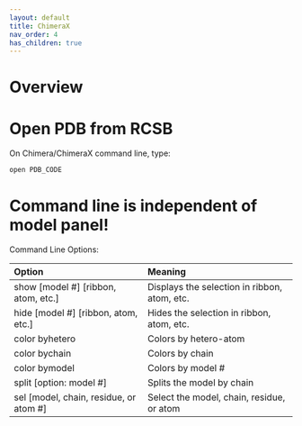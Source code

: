 ```yaml
---
layout: default
title: ChimeraX
nav_order: 4
has_children: true
---
```


# Overview

# Open PDB from RCSB

On Chimera/ChimeraX command line, type:

```
open PDB_CODE
```

# Command line is independent of model panel!

Command Line Options:

| Option                  | Meaning |
| :-----                  | :------ |
| show [model #] [ribbon, atom, etc.] | Displays the selection in ribbon, atom, etc. | 
| hide [model #] [ribbon, atom, etc.] | Hides the selection in ribbon, atom, etc. | 
| color byhetero | Colors by hetero-atom |
| color bychain | Colors by chain |
| color bymodel | Colors by model # |
| split [option: model #] | Splits the model by chain |
| sel [model, chain, residue, or atom #] | Select the model, chain, residue, or atom |
